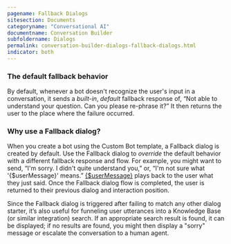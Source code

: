 ```yaml
---
pagename: Fallback Dialogs
sitesection: Documents
categoryname: "Conversational AI"
documentname: Conversation Builder
subfoldername: Dialogs
permalink: conversation-builder-dialogs-fallback-dialogs.html
indicator: both
---
```


### The default fallback behavior

By default, whenever a bot doesn't recognize the user's input in a conversation, it sends a _built-in_, _default_ fallback response of, “Not able to understand your question. Can you please re-phrase it?” It then returns the user to the place where the failure occurred.

### Why use a Fallback dialog?

When you create a bot using the Custom Bot template, a Fallback dialog is created by default. Use the Fallback dialog to _override_ the default behavior with a different fallback response and flow. For example, you might want to send, “I'm sorry. I didn't quite understand you,” or, “I'm not sure what '{$userMessage}' means.” [{$userMessage}](conversation-builder-variables-slots-variables.html#store-the-consumers-response) plays back to the user what they just said. Once the Fallback dialog flow is completed, the user is returned to their previous dialog and interaction position.

Since the Fallback dialog is triggered after failing to match any other dialog starter, it’s also useful for funneling user utterances into a Knowledge Base (or similar integration) search. If an appropriate search result is found, it can be displayed; if no results are found, you might then display a "sorry" message or escalate the conversation to a human agent.
